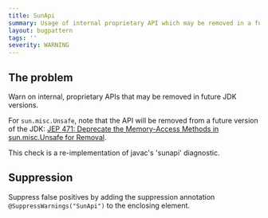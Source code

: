 ```yaml
---
title: SunApi
summary: Usage of internal proprietary API which may be removed in a future release
layout: bugpattern
tags: ''
severity: WARNING
---
```


<!--
*** AUTO-GENERATED, DO NOT MODIFY ***
To make changes, edit the @BugPattern annotation or the explanation in docs/bugpattern.
-->


## The problem
Warn on internal, proprietary APIs that may be removed in future JDK versions.

For `sun.misc.Unsafe`, note that the API will be removed from a future version
of the JDK:
[JEP 471: Deprecate the Memory-Access Methods in sun.misc.Unsafe for Removal](https://openjdk.org/jeps/471).

This check is a re-implementation of javac's 'sunapi' diagnostic.

## Suppression
Suppress false positives by adding the suppression annotation `@SuppressWarnings("SunApi")` to the enclosing element.
